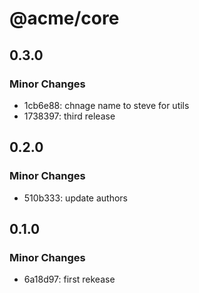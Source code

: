 # @acme/core

## 0.3.0

### Minor Changes

- 1cb6e88: chnage name to steve for utils
- 1738397: third release

## 0.2.0

### Minor Changes

- 510b333: update authors

## 0.1.0

### Minor Changes

- 6a18d97: first rekease
